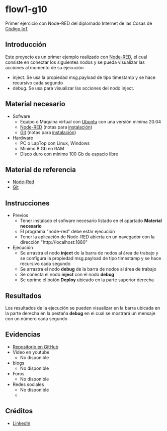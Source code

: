 # flow1-g10
Primer ejercicio con Node-RED del diplomado Internet de las Cosas de [Código IoT](https://edu.codigoiot.com/)

## Introducción
Este proyecto es un primer ejemplo realizado con [Node-RED](https://nodered.org/), el cual consiste en conectar los siguientes nodos y se pueda visualizar las acciones al momento de su ejecución

 - inject. Se usa la propiedad msg.payload de tipo timestamp y se hace recursivo cada segundo
 - debug. Se usa para visualizar las acciones del nodo inject.


## Material necesario

 - Sofware
	 - Equipo o Máquina virtual con [Ubuntu](https://ubuntu.com/) con una versión mínima 20.04
	 - [Node-RED](https://nodered.org/) (notas para [instalación](https://github.com/nodesource/distributions/blob/master/README.md))
	 - [Git](https://git-scm.com/) (notas para [instalación](https://git-scm.com/book/en/v2/Getting-Started-Installing-Git))
 - Hardware
	 - PC o LapTop con Linux, Windows
	 - Mínimo 8 Gb en RAM
	 - Disco duro con mínimo 100 Gb de espacio libre

## Material de referencia

 - [Node-Red](https://nodered.org/)
 - [Git](https://git-scm.com/)

## Instrucciones

 - Previos
	 - Tener instalado el sofware necesario listado en el apartado **Material necesario**
	 - El programa "node-red" debe estár ejecución
	 - Tener la aplicación de Node-RED abierta en un navegador con la dirección "http://localhost:1880"
 - Ejecución
	 - Se arrastra el nodo **inject** de la barra de nodos al área de trabajo y se configura la propiedad msg.payload de tipo timestamp y se hace recursivo cada segundo
	 - Se arrastra el nodo **debug** de la barra de nodos al área de trabajo
	 - Se conecta el nodo **inject** con el nodo **debug**
	 - Se oprime el botón **Deploy** ubicado en la parte superior derecha

## Resultados

Los resultados de la ejecución se pueden visualizar en la barra ubicada en la parte derecha en la pestaña **debug** en el cual se mostrará un mensaje con un número cada segundo

## Evidencias

 - [Repositorio en GitHub](https://github.com/rvnava/flow1-g10.git)
 - Video en youtube 
	 - No disponible
 - blogs
	 - No disponible
 - Foros
	- No disponible
 - Redes sociales
	- No disponible
	- 
## Créditos
 
 - [LinkedIn](www.linkedin.com/in/raúl-vargas-nava-aa646925)

